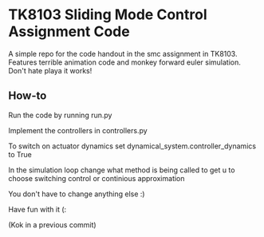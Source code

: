 # TK8103 Sliding Mode Control Assignment Code

A simple repo for the code handout in the smc assignment in TK8103. Features terrible animation code and monkey forward euler simulation. Don't hate playa it works!

## How-to

Run the code by running run.py

Implement the controllers in controllers.py

To switch on actuator dynamics set dynamical_system.controller_dynamics to True

In the simulation loop change what method is being called to get u to choose switching control or continious approximation

You don't have to change anything else :)

Have fun with it (:

(Kok in a previous commit)
